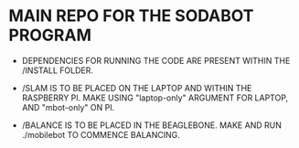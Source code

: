 
# MAIN REPO FOR THE SODABOT PROGRAM

 - DEPENDENCIES FOR RUNNING THE CODE ARE PRESENT WITHIN THE /INSTALL FOLDER.

 - /SLAM IS TO BE PLACED ON THE LAPTOP AND WITHIN THE RASPBERRY PI. MAKE USING "laptop-only" ARGUMENT FOR LAPTOP, AND "mbot-only" ON PI.

 - /BALANCE IS TO BE PLACED IN THE BEAGLEBONE. MAKE AND RUN ./mobilebot TO COMMENCE BALANCING.
